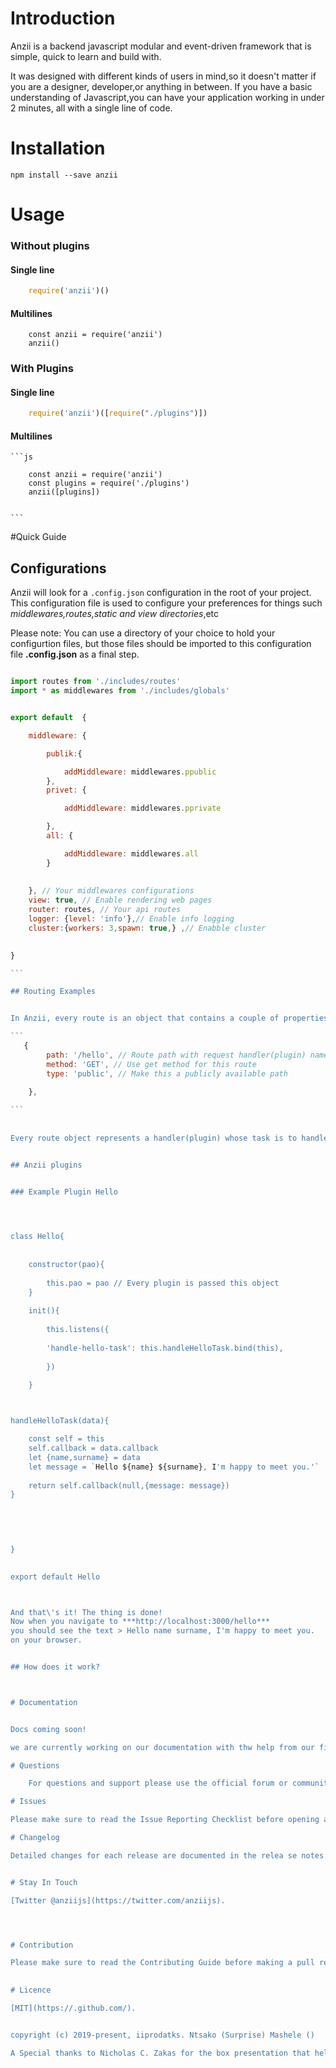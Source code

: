 
# Introduction



Anzii is a backend javascript modular and event-driven framework that is simple, quick to learn and build with.

It was designed with different kinds of users in mind,so it doesn't matter if you are a designer, developer,or anything in between. If you have a basic understanding of Javascript,you can have your application working in under 2 minutes, all with a single line of code. 


# Installation 

  ```
  npm install --save anzii 
  
  ```

# Usage 


### Without plugins


#### Single line 

```js
    require('anzii')() 
```

#### Multilines 

```
    const anzii = require('anzii') 
    anzii() 

```

### With Plugins 


#### Single line  

```js 
    require('anzii')([require("./plugins")])
``` 

#### Multilines 

    ```js

        const anzii = require('anzii') 
        const plugins = require('./plugins')
        anzii([plugins]) 


    ```


#Quick Guide 


## Configurations 



Anzii will look for a `.config.json` configuration in the root of your project. This configuration file is used to configure your preferences for things such *middlewares,routes,static and view directories*,etc 

Please note: You can use a directory of your choice to hold your configurtion files, but those files should be imported to this configuration file **.config.json** as a final step.


````js

import routes from './includes/routes'
import * as middlewares from './includes/globals' 


export default  {

    middleware: {

        publik:{

            addMiddleware: middlewares.ppublic
        },
        privet: {

            addMiddleware: middlewares.pprivate

        },
        all: {

            addMiddleware: middlewares.all
        }
        
        
    }, // Your middlewares configurations
    view: true, // Enable rendering web pages
    router: routes, // Your api routes
    logger: {level: 'info'},// Enable info logging
    cluster:{workers: 3,spawn: true,} ,// Enabble cluster
    

} 

```

## Routing Examples 


In Anzii, every route is an object that contains a couple of properties that determine charateristics of that route: 

```
   {
        path: '/hello', // Route path with request handler(plugin) name(hello)
        method: 'GET', // Use get method for this route
        type: 'public', // Make this a publicly available path
        
    },   

``` 
    
   
Every route object represents a handler(plugin) whose task is to handle a request in a request/response lifecycle, **more on this shortly**. 


## Anzii plugins 


### Example Plugin Hello
     



class Hello{
	
	
	constructor(pao){
		
		this.pao = pao // Every plugin is passed this object
	}
	
	init(){
  
        this.listens({
            
        'handle-hello-task': this.handleHelloTask.bind(this),
        
        })
	
	}



handleHelloTask(data){

	const self = this  
	self.callback = data.callback 
	let {name,surname} = data 
	let message = `Hello ${name} ${surname}, I'm happy to meet you.'`
	
	return self.callback(null,{message: message})
} 

	
	

	
}
 

export default Hello 



And that\'s it! The thing is done!
Now when you navigate to ***http://localhost:3000/hello***
you should see the text > Hello name surname, I'm happy to meet you.
on your browser.


## How does it work? 



# Documentation 


Docs coming soon! 

we are currently working on our documentation with thw help from our first ever collaborater @ntsakosuprise 

# Questions

    For questions and support please use the official forum or community chat. The issue list of this repo is exclusively for bug reports and feature requests.

# Issues

Please make sure to read the Issue Reporting Checklist before opening an issue. Issues not conforming to the guidelines may be closed immediately.

# Changelog

Detailed changes for each release are documented in the relea se notes.


# Stay In Touch

[Twitter @anziijs](https://twitter.com/anziijs).




# Contribution

Please make sure to read the Contributing Guide before making a pull request. If you have a anzii-related plugins, add it with a pull request.
 

# Licence 

[MIT](https://.github.com/).


copyright (c) 2019-present, iiprodatks. Ntsako (Surprise) Mashele ()

A Special thanks to Nicholas C. Zakas for the box presentation that help inspire Akii which has inspired anzii.